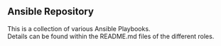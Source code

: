 Ansible Repository
-------------------

This is a collection of various Ansible Playbooks.  
Details can be found within the README.md files of the different roles.